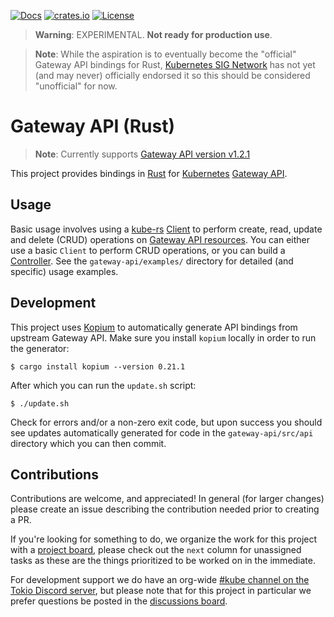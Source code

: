 [![Docs](https://img.shields.io/badge/docs-docs.rs-ff69b4.svg)](https://docs.rs/gateway-api/)
[![crates.io](https://img.shields.io/crates/v/gateway-api.svg)](https://crates.io/crates/gateway-api)
[![License](https://img.shields.io/badge/license-mit-blue.svg)](https://raw.githubusercontent.com/kube-rs/gateway-api-rs/main/LICENSE)

> **Warning**: EXPERIMENTAL. **Not ready for production use**.

> **Note**: While the aspiration is to eventually become the "official" Gateway
> API bindings for Rust, [Kubernetes SIG Network] has not yet (and may never)
> officially endorsed it so this should be considered "unofficial" for now.

[Kubernetes SIG Network]:https://github.com/kubernetes/community/tree/master/sig-network

# Gateway API (Rust)

> **Note**: Currently supports [Gateway API version v1.2.1][gwv]

This project provides bindings in [Rust] for [Kubernetes] [Gateway API].

[gwv]:https://github.com/kubernetes-sigs/gateway-api/releases/tag/v1.2.1
[Rust]:https://rust-lang.org
[Kubernetes]:https://kubernetes.io/
[Gateway API]:https://gateway-api.sigs.k8s.io/

## Usage

Basic usage involves using a [kube-rs] [Client] to perform create, read, update
and delete (CRUD) operations on [Gateway API resources]. You can either use a
basic `Client` to perform CRUD operations, or you can build a [Controller]. See
the `gateway-api/examples/` directory for detailed (and specific) usage examples.

[kube-rs]:https://github.com/kube-rs/kube
[Gateway API resources]:https://gateway-api.sigs.k8s.io/api-types/gateway/
[Client]:https://docs.rs/kube/latest/kube/struct.Client.html
[Controller]:https://kube.rs/controllers/intro/

## Development

This project uses [Kopium] to automatically generate API bindings from upstream
Gateway API. Make sure you install `kopium` locally in order to run the
generator:

```console
$ cargo install kopium --version 0.21.1
```

After which you can run the `update.sh` script:

```console
$ ./update.sh
```

Check for errors and/or a non-zero exit code, but upon success you should see
updates automatically generated for code in the `gateway-api/src/api` directory
which you can then commit.

[Kopium]:https://github.com/kube-rs/kopium

## Contributions

Contributions are welcome, and appreciated! In general (for larger changes)
please create an issue describing the contribution needed prior to creating a
PR.

If you're looking for something to do, we organize the work for this project
with a [project board][board], please check out the `next` column for
unassigned tasks as these are the things prioritized to be worked on in the
immediate.

For development support we do have an org-wide [#kube channel on the Tokio
Discord server][discord], but please note that for this project in particular we
prefer questions be posted in the [discussions board][forum].

[board]:https://github.com/orgs/kube-rs/projects/3
[discord]:https://discord.gg/tokio
[forum]:https://github.com/kube-rs/gateway-api-rs/discussions
